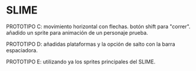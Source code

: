 # SLIME

PROTOTIPO C:
  movimiento horizontal con  flechas.
  botón shift para "correr".
  añadido un sprite para animación de un personaje prueba.

PROTOTIPO D:
  añadidas plataformas y la opción de salto con la barra espaciadora.

PROTOTIPO E:
  utilizando ya los sprites principales del SLIME.
